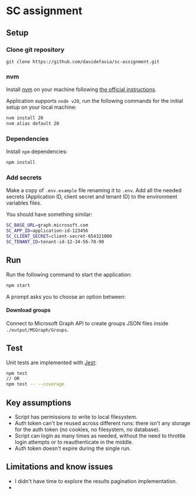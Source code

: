# SC assignment

## Setup

### Clone git repository

```
git clone https://github.com/davidefavia/sc-assignment.git
```

### nvm

Install [nvm](https://github.com/nvm-sh/nvm) on your machine following [the official instructions](https://github.com/nvm-sh/nvm?tab=readme-ov-file#installing-and-updating).

Application supports `node v20`, run the following commands for the initial setup on your local machine:

```bash
nvm install 20
nvm alias default 20
```

### Dependencies

Install `npm` dependencies:

```bash
npm install
```

### Add secrets

Make a copy of `.env.example` file renaming it to `.env`. Add all the needed secrets (Application ID, client secret and tenant ID) to the environment variables files.

You should have something similar:

```bash
SC_BASE_URL=graph.microsoft.com
SC_APP_ID=application-id-123456
SC_CLIENT_SECRET=client-secret-654321000
SC_TENANT_ID=tenant-id-12-34-56-78-90
```

## Run

Run the following command to start the application:

```bash
npm start
```

A prompt asks you to choose an option between:

#### Download groups

Connect to Microsoft Graph API to create groups JSON files inside `./output/MSGraph/Groups`.

## Test

Unit tests are implemented with [Jest](https://jestjs.io/):

```bash
npm test
// OR
npm test -- --coverage
```

## Key assumptions

- Script has permissions to write to local filesystem.
- Auth token can't be reused across different runs: there isn't any storage for the auth token (no cookies, no filesystem, no database).
- Script can login as many times as needed, without the need to throttle login attempts or to reauthenticate in the middle.
- Auth token doesn't expire during the single run.

## Limitations and know issues

- I didn't have time to explore the results pagination implementation.
- 